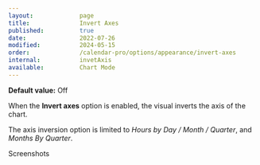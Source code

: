 ```yaml
---
layout:             page
title:              Invert Axes 
published:          true
date:               2022-07-26
modified:           2024-05-15
order:              /calendar-pro/options/appearance/invert-axes
internal:           invetAxis
available:          Chart Mode
---
```

**Default value:** Off

When the **Invert axes** option is enabled, the visual inverts the axis of the chart.

The axis inversion option is limited to *Hours by Day / Month / Quarter*, and *Months By Quarter*.

<todo>Screenshots</todo> 